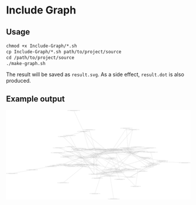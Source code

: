 # Include Graph

## Usage

```shell
chmod +x Include-Graph/*.sh
cp Include-Graph/*.sh path/to/project/source
cd /path/to/project/source
./make-graph.sh
```

The result will be saved as `result.svg`. As a side effect, `result.dot` is also produced.

## Example output

![output of Include Graph when run on my project, Jasper](img/result.svg)

